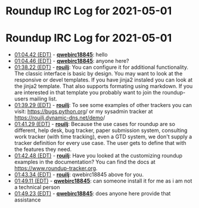 # Roundup IRC Log for 2021-05-01 #
# Roundup IRC Log for 2021-05-01
* <a href="#01:04.42" id="01:04.42">01:04.42 (EDT)</a> - __[qwebirc18845](https://github.com/qwebirc18845)__: hello
* <a href="#01:04.46" id="01:04.46">01:04.46 (EDT)</a> - __[qwebirc18845](https://github.com/qwebirc18845)__: anyone here?
* <a href="#01:38.22" id="01:38.22">01:38.22 (EDT)</a> - __[rouilj](https://github.com/rouilj)__: You can configure it for additional functionality. The classic interface is basic by design. You may want to look at the responsive or devel templates. If you have jinja2 instaled you can look at the jinja2 template. That also supports formating using markdown. If you are interested in that template you probably want to join the roundup-users mailing list.
* <a href="#01:39.29" id="01:39.29">01:39.29 (EDT)</a> - __[rouilj](https://github.com/rouilj)__: To see some examples of other trackers you can visit: <https://bugs.python.org>/ or my sysadmin tracker at <https://rouilj.dynamic-dns.net/demo>/
* <a href="#01:41.29" id="01:41.29">01:41.29 (EDT)</a> - __[rouilj](https://github.com/rouilj)__: Because the use cases for roundup are so different, help desk, bug tracker, paper submission system, consulting work tracker (with time tracking), even a GTD system, we don't supply a tracker definition for every use case. The user gets to define that with the features they need.
* <a href="#01:42.48" id="01:42.48">01:42.48 (EDT)</a> - __[rouilj](https://github.com/rouilj)__: Have you looked at the customizing roundup examples in the documentation? You can find the docs at <https://www.roundup-tracker.org>.
* <a href="#01:43.34" id="01:43.34">01:43.34 (EDT)</a> - __[rouilj](https://github.com/rouilj)__: qwebirc18845 above for you.
* <a href="#01:49.11" id="01:49.11">01:49.11 (EDT)</a> - __[qwebirc18845](https://github.com/qwebirc18845)__: can someone install it for me as i am not a technical person
* <a href="#01:49.23" id="01:49.23">01:49.23 (EDT)</a> - __[qwebirc18845](https://github.com/qwebirc18845)__: does anyone here provide that assistance
